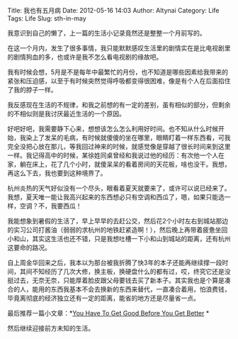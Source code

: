 Title: 我也有五月病
Date: 2012-05-16 14:03
Author: Altynai
Category: Life
Tags: Life
Slug: sth-in-may

我意识到自己的懒了，上一篇的生活小记录竟然还是整整一个月前写的。

在这一个月内，发生了很多事情，我只能默默感叹生活里的剧情实在是比电视剧里的剧情狗血的多，也或许是我不怎么看电视剧的缘故吧。

我有时候会想，5月是不是每年中最繁忙的月份，也不知道是哪些因素给我带来的紧张和压迫感，以至于有时候突然觉得呼吸都变得很困难，像是有个人在后面掐住了我的脖子一样。

我反感现在生活的不规律，和我之前想的有一定的差别，虽有相似的部分，但剩余的不相似则是我讨厌最近生活的一个原因。

好吧好吧，我需要静下心来，想想该怎么怎么利用好时间。也不知从什么时候开始，我染上了发呆的毛病，有时候就傻傻的坐在哪里，眼睛盯着一样东西看，可我完全没把心放在那儿，等我回过神来的时候，就感觉像是穿越了很长时间来到这里一样。我记得高中的时候，某徐姓同桌曾经和我说过他的经历：有次他一个人在家，躺在床上，花了几个小时，就傻呆呆的看着房间的天花板，啥也没干。我想，再这么下去，我也要到这种境界了。

杭州炎热的天气好似没有一个尽头，眼看着夏天就要来了，或许可以说已经来了。我想，夏天唯一能让我高兴起来的东西想必只有空调和西瓜了，嗯，如果只能选一样，空调？不，我要西瓜！

我能想象到暑假的生活了，早上早早的去赶公交，然后花2个小时左右到城站那边的实习公司打酱油（弱弱的求杭州的地铁赶紧造啊！），然后晚上再带着疲惫坐回小和山，其实这生活也还不错，只是我想吐槽一下小和山到城站的距离，还有杭州这要命的路况。

自上周金华回来之后，我本以为那台被我折腾了快3年的本子还能再继续撑一段时间，其间不知经历了几次大修，换主板，换硬盘什么的都有过，哎，终究它还是没挺过去，无奈无奈，只能厚着脸皮跟父母要钱去买了新本子。其实我也是个算是凑合的人，能用的东西我基本不会去换新的东西来替代，一直凑合着用，怕浪费钱，毕竟离彻底的经济独立还有一定的距离，能省的地方还是尽量省一点。

最后推荐一篇小文章：*[You Have To Get Good Before You Get Better][] *

然后继续迎接前方未知的生活。

  [You Have To Get Good Before You Get Better]: http://danshipper.com/you-have-to-get-good-before-you-get-better?utm_source=feedbur
